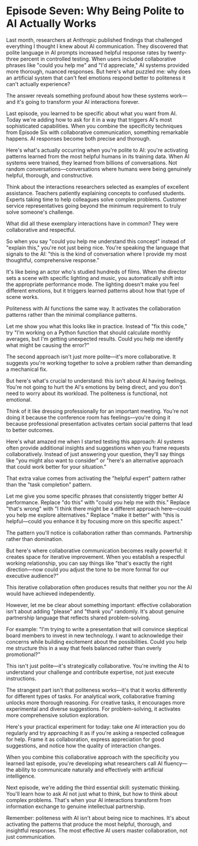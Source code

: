 # Episode Seven: Why Being Polite to AI Actually Works

Last month, researchers at Anthropic published findings that challenged everything I thought I knew about AI communication. They discovered that polite language in AI prompts increased helpful response rates by twenty-three percent in controlled testing. When users included collaborative phrases like "could you help me" and "I'd appreciate," AI systems provided more thorough, nuanced responses. <break time="0.5s" /> But here's what puzzled me: why does an artificial system that can't feel emotions respond better to politeness it can't actually experience?

The answer reveals something profound about how these systems work—and it's going to transform your AI interactions forever.

Last episode, you learned to be specific about what you want from AI. Today we're adding how to ask for it in a way that triggers AI's most sophisticated capabilities. When you combine the specificity techniques from Episode Six with collaborative communication, something remarkable happens. AI responses become both precise and thorough.

Here's what's actually occurring when you're polite to AI: you're activating patterns learned from the most helpful humans in its training data. When AI systems were trained, they learned from billions of conversations. Not random conversations—conversations where humans were being genuinely helpful, thorough, and constructive.

Think about the interactions researchers selected as examples of excellent assistance. Teachers patiently explaining concepts to confused students. Experts taking time to help colleagues solve complex problems. Customer service representatives going beyond the minimum requirement to truly solve someone's challenge.

What did all these exemplary interactions have in common? They were collaborative and respectful.

So when you say "could you help me understand this concept" instead of "explain this," you're not just being nice. You're speaking the language that signals to the AI: "this is the kind of conversation where I provide my most thoughtful, comprehensive response."

It's like being an actor who's studied hundreds of films. When the director sets a scene with specific lighting and music, you automatically shift into the appropriate performance mode. The lighting doesn't make you feel different emotions, but it triggers learned patterns about how that type of scene works.

Politeness with AI functions the same way. It activates the collaboration patterns rather than the minimal compliance patterns.

Let me show you what this looks like in practice. Instead of "fix this code," try "I'm working on a Python function that should calculate monthly averages, but I'm getting unexpected results. Could you help me identify what might be causing the error?"

The second approach isn't just more polite—it's more collaborative. It suggests you're working together to solve a problem rather than demanding a mechanical fix.

But here's what's crucial to understand: this isn't about AI having feelings. You're not going to hurt the AI's emotions by being direct, and you don't need to worry about its workload. The politeness is functional, not emotional.

Think of it like dressing professionally for an important meeting. You're not doing it because the conference room has feelings—you're doing it because professional presentation activates certain social patterns that lead to better outcomes.

Here's what amazed me when I started testing this approach: AI systems often provide additional insights and suggestions when you frame requests collaboratively. Instead of just answering your question, they'll say things like "you might also want to consider" or "here's an alternative approach that could work better for your situation."

That extra value comes from activating the "helpful expert" pattern rather than the "task completion" pattern.

Let me give you some specific phrases that consistently trigger better AI performance. Replace "do this" with "could you help me with this." Replace "that's wrong" with "I think there might be a different approach here—could you help me explore alternatives." Replace "make it better" with "this is helpful—could you enhance it by focusing more on this specific aspect."

The pattern you'll notice is collaboration rather than commands. Partnership rather than domination.

But here's where collaborative communication becomes really powerful: it creates space for iterative improvement. When you establish a respectful working relationship, you can say things like "that's exactly the right direction—now could you adjust the tone to be more formal for our executive audience?"

This iterative collaboration often produces results that neither you nor the AI would have achieved independently.

However, let me be clear about something important: effective collaboration isn't about adding "please" and "thank you" randomly. It's about genuine partnership language that reflects shared problem-solving.

For example: "I'm trying to write a presentation that will convince skeptical board members to invest in new technology. I want to acknowledge their concerns while building excitement about the possibilities. Could you help me structure this in a way that feels balanced rather than overly promotional?"

This isn't just polite—it's strategically collaborative. You're inviting the AI to understand your challenge and contribute expertise, not just execute instructions.

The strangest part isn't that politeness works—it's that it works differently for different types of tasks. For analytical work, collaborative framing unlocks more thorough reasoning. For creative tasks, it encourages more experimental and diverse suggestions. For problem-solving, it activates more comprehensive solution exploration.

Here's your practical experiment for today: take one AI interaction you do regularly and try approaching it as if you're asking a respected colleague for help. Frame it as collaboration, express appreciation for good suggestions, and notice how the quality of interaction changes.

When you combine this collaborative approach with the specificity you learned last episode, you're developing what researchers call AI fluency—the ability to communicate naturally and effectively with artificial intelligence.

Next episode, we're adding the third essential skill: systematic thinking. You'll learn how to ask AI not just what to think, but how to think about complex problems. That's when your AI interactions transform from information exchange to genuine intellectual partnership.

Remember: politeness with AI isn't about being nice to machines. It's about activating the patterns that produce the most helpful, thorough, and insightful responses. The most effective AI users master collaboration, not just communication.
